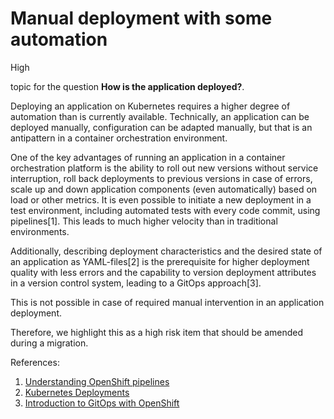 # Manual deployment with some automation

<div class="risk-rounded-box high">High</div>

topic for the question **How is the application deployed?**.

Deploying an application on Kubernetes requires a higher degree of automation
than is currently available. Technically, an application can be deployed manually,
configuration can be adapted manually, but that is an antipattern in a container
orchestration environment.

One of the key advantages of running an application in a container orchestration
platform is the ability to roll out new versions without service interruption,
roll back deployments to previous versions in case of errors, scale up and down
application components (even automatically) based on load or other metrics.
It is even possible to initiate a new deployment in a test environment,
including automated tests with every code commit, using pipelines[1].
This leads to much higher velocity than in traditional environments.

Additionally, describing deployment characteristics and the desired state
of an application as YAML-files[2] is the prerequisite for higher deployment
quality with less errors and the capability to version deployment attributes
in a version control system, leading to a GitOps approach[3].

This is not possible in case of required manual intervention in
an application deployment. 

Therefore, we highlight this as a high risk item that should be
amended during a migration.

References:
1. [Understanding OpenShift pipelines](https://docs.openshift.com/container-platform/4.8/cicd/pipelines/understanding-openshift-pipelines.html)
2. [Kubernetes Deployments](https://kubernetes.io/docs/concepts/workloads/controllers/deployment/)
3. [Introduction to GitOps with OpenShift](https://cloud.redhat.com/blog/introduction-to-gitops-with-openshift)
